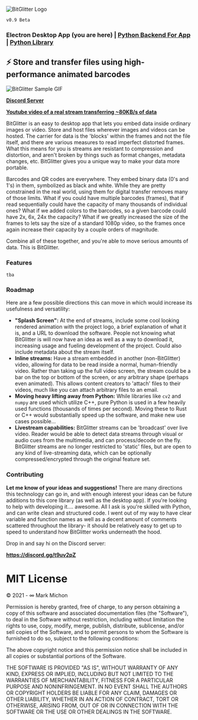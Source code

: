 ![BitGlitter Logo](https://i.imgur.com/pX8b4Dy.png)

`v0.9 Beta`

### Electron Desktop App (you are here) | [Python Backend For App](https://github.com/MarkMichon1/BitGlitter-Backend) | [Python Library](https://github.com/MarkMichon1/BitGlitter-Python)

## ⚡ Store and transfer files using high-performance animated barcodes

![BitGlitter Sample GIF](https://i.imgur.com/lPFR5kA.gif)

**[Discord Server](https://discord.gg/t9uv2pZ)**

**[Youtube video of a real stream transferring ~80KB/s of data](https://youtu.be/TIKEEA2mXrI)**

BitGlitter is an easy to desktop app that lets you embed data inside ordinary images or video.  Store and
host files wherever images and videos can be hosted.  The carrier for data is the  'blocks' within the
frames and not the file itself, and there are various measures to read imperfect distorted frames. What this
means for you is streams are resistant to compression and distortion, and aren't broken by things such as
format changes, metadata changes, etc. BitGlitter gives you a unique way to make your data more portable.

Barcodes and QR codes are everywhere. They embed binary data (0's and 1's) in them, symbolized as black and
white. While they are pretty constrained in the real world, using them for digital transfer removes many of
those limits. What if you could have multiple barcodes (frames), that if read sequentially could have the
capacity of many thousands of individual ones? What if we added colors to the barcodes, so a given barcode
could have 2x, 6x, 24x the capacity? What if we greatly increased the size of the frames to lets say the
size of a standard 1080p video, so the frames once again increase their capacity by a couple orders of
magnitude.

Combine all of these together, and you're able to move serious amounts of data. This is BitGlitter.

### Features
`tba`

### Roadmap

Here are a few possible directions this can move in which would increase its usefulness and versatility:
- **"Splash Screen":** At the end of streams, include some cool looking rendered animation with the project logo, a
  brief explanation of what it is, and a URL to download the software.  People not knowing what BitGlitter is will now
  have an idea as well as a way to download it, increasing usage and fueling development of the project.  Could also
  include metadata about the stream itself.
- **Inline streams:** Have a stream embedded in another (non-BitGlitter) video, allowing for data to be read inside
  a normal, human-friendly video.  Rather than taking up the full video screen, the stream could be a bar on the top or
  bottom of the screen, or any arbitrary shape (perhaps even animated).  This allows content creators to 'attach' files
  to their videos, much like you can attach arbitrary files to an email.
- **Moving heavy lifting away from Python:** While libraries like `cv2` and `numpy` are used which utilize C++, pure
  Python is used in a few heavily used functions (thousands of times per second).  Moving these to Rust or C++ would
  substantially speed up the software, and make new use cases possible...
- **Livestream capabilities:** BitGlitter streams can be 'broadcast' over live video.  Reader would be able to detect
  data streams through visual or audio cues from the multimedia, and can process/decode on the fly.  BitGlitter streams
  are no longer restricted to 'static' files, but are open to any kind of live-streaming data, which can be optionally
  compressed/encrypted through the original feature set.

### Contributing

**Let me know of your ideas and suggestions!**  There are many directions this technology can go in, and with enough interest
your ideas can be future additions to this core library (as well as the desktop app).  If you're looking to help with
developing it.... awesome.  All I ask is you're skilled with Python, and can write clean and structured code.  I went
out of my way to have clear variable and function names as well as a decent amount of comments scattered throughout the
library- it should be relatively easy to get up to speed to understand how BitGlitter works underneath the hood.

Drop in and say hi on the Discord server:

**https://discord.gg/t9uv2pZ**

# MIT License

© 2021 - ∞ Mark Michon

Permission is hereby granted, free of charge, to any person obtaining a copy of this software and associated documentation files (the "Software"), to deal in the Software without restriction, including without limitation the rights to use, copy, modify, merge, publish, distribute, sublicense, and/or sell copies of the Software, and to permit persons to whom the Software is furnished to do so, subject to the following conditions:

The above copyright notice and this permission notice shall be included in all copies or substantial portions of the Software.

THE SOFTWARE IS PROVIDED "AS IS", WITHOUT WARRANTY OF ANY KIND, EXPRESS OR IMPLIED, INCLUDING BUT NOT LIMITED TO THE WARRANTIES OF MERCHANTABILITY, FITNESS FOR A PARTICULAR PURPOSE AND NONINFRINGEMENT. IN NO EVENT SHALL THE AUTHORS OR COPYRIGHT HOLDERS BE LIABLE FOR ANY CLAIM, DAMAGES OR OTHER LIABILITY, WHETHER IN AN ACTION OF CONTRACT, TORT OR OTHERWISE, ARISING FROM, OUT OF OR IN CONNECTION WITH THE SOFTWARE OR THE USE OR OTHER DEALINGS IN THE SOFTWARE.
